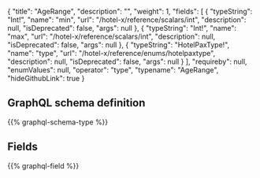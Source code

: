 {
  "title": "AgeRange",
  "description": "",
  "weight": 1,
  "fields": [
    {
      "typeString": "Int!",
      "name": "min",
      "url": "/hotel-x/reference/scalars/int",
      "description": null,
      "isDeprecated": false,
      "args": null
    },
    {
      "typeString": "Int!",
      "name": "max",
      "url": "/hotel-x/reference/scalars/int",
      "description": null,
      "isDeprecated": false,
      "args": null
    },
    {
      "typeString": "HotelPaxType!",
      "name": "type",
      "url": "/hotel-x/reference/enums/hotelpaxtype",
      "description": null,
      "isDeprecated": false,
      "args": null
    }
  ],
  "requireby": null,
  "enumValues": null,
  "operator": "type",
  "typename": "AgeRange",
  "hideGithubLink": true
}
## GraphQL schema definition

{{% graphql-schema-type %}}

## Fields

{{% graphql-field %}}
